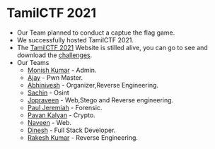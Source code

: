 # TamilCTF 2021
- Our Team planned to conduct a captue the flag game.
- We successfully hosted TamilCTF 2021.<br />
- The [TamilCTF 2021](https://exploiteverythingtamil.github.io/index.html) Website is stilled alive, you can go to see and download the [challenges](https://exploiteverythingtamil.github.io/challenges.html). 
- Our Teams 
  - [Monish Kumar](https://github.com/AidenPearce369/) - Admin.
  - [Ajay](https://github.com/TamilHackz) - Pwn Master.
  - [Abhinivesh](https://github.com/Abhinivesh27) - Organizer,Reverse Engineering.
  - [Sachin](https://github.com/SachinSIP) - Osint
  - [Jopraveen](https://github.com/jopraveen) - Web,Stego and Reverse engineering.
  - [Paul Jeremiah](https://www.github.com/0xcyberpj) - Forensic.
  - [Pavan Kalyan](https://twitter.com/0xOv3r_H4uL) - Crypto.
  - [Naveen](https://github.com/RabbitFoRed) - Web.
  - [Dinesh](https://github.com/dnshko) - Full Stack Developer.
  - [Rakesh Kumar](https://github.com/Cyber-Hackz) - Reverse Engineering.
